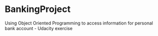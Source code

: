 # BankingProject
Using Object Oriented Programming to access information for personal bank account - Udacity exercise
